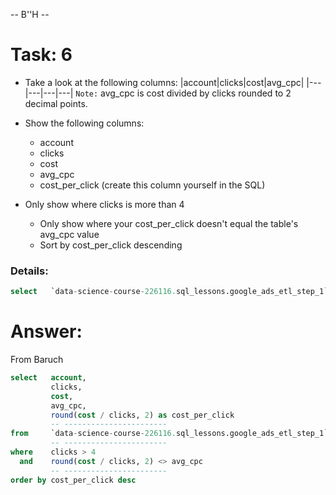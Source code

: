 -- B''H --

# Task: 6
 
- Take a look at the following columns:
    |account|clicks|cost|avg_cpc|
    |---|---|---|---|
`Note:` avg_cpc is cost divided by clicks rounded to 2 decimal points.


- Show the following columns:
    - account       
    - clicks
    - cost
    - avg_cpc
    - cost_per_click (create this column yourself in the SQL)
- Only show where clicks is more than 4
    - Only show where your cost_per_click doesn't equal the table's avg_cpc value
    - Sort by cost_per_click descending
    
### Details:

```SQL
select   `data-science-course-226116.sql_lessons.google_ads_etl_step_1`
```

# Answer:
From Baruch
```SQL
select   account, 
         clicks, 
         cost, 
         avg_cpc,
         round(cost / clicks, 2) as cost_per_click
         -- -----------------------
from     `data-science-course-226116.sql_lessons.google_ads_etl_step_1`
         -- -----------------------
where    clicks > 4 
  and    round(cost / clicks, 2) <> avg_cpc
         -- -----------------------
order by cost_per_click desc
```


